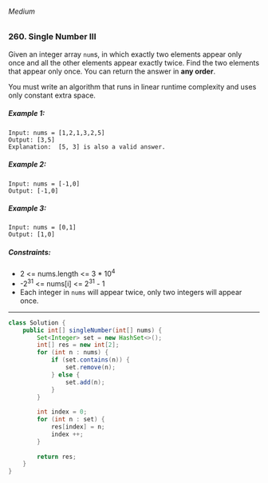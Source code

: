 ###### Medium

### 260. Single Number III

Given an integer array `num`s, in which exactly two elements appear only once and all the other elements appear exactly twice. Find the two elements that appear only once. You can return the answer in **any order**.

You must write an algorithm that runs in linear runtime complexity and uses only constant extra space.

 

##### Example 1:
```
Input: nums = [1,2,1,3,2,5]
Output: [3,5]
Explanation:  [5, 3] is also a valid answer.
```
##### Example 2:
```
Input: nums = [-1,0]
Output: [-1,0]
```
##### Example 3:
```
Input: nums = [0,1]
Output: [1,0]
``` 

##### Constraints:

- 2 <= nums.length <= 3 * 10<sup>4</sup>
- -2<sup>31</sup> <= nums[i] <= 2<sup>31</sup> - 1
- Each integer in `nums` will appear twice, only two integers will appear once.

***

```java
class Solution {
    public int[] singleNumber(int[] nums) {
        Set<Integer> set = new HashSet<>();
        int[] res = new int[2];
        for (int n : nums) {
            if (set.contains(n)) {
                set.remove(n);
            } else {
                set.add(n);
            }
        }
        
        int index = 0;
        for (int n : set) {
            res[index] = n;
            index ++;
        }
        
        return res;
    }
}
```
